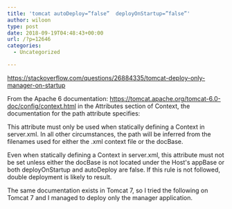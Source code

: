 ```yaml
---
title: 'tomcat autoDeploy=”false”  deployOnStartup=”false”'
author: wiloon
type: post
date: 2018-09-19T04:48:43+00:00
url: /?p=12646
categories:
  - Uncategorized

---
```

https://stackoverflow.com/questions/26884335/tomcat-deploy-only-manager-on-startup

From the Apache 6 documentation: https://tomcat.apache.org/tomcat-6.0-doc/config/context.html in the Attributes section of Context, the documentation for the path attribute specifies:

This attribute must only be used when statically defining a Context in server.xml. In all other circumstances, the path will be inferred from the filenames used for either the .xml context file or the docBase.

Even when statically defining a Context in server.xml, this attribute must not be set unless either the docBase is not located under the Host's appBase or both deployOnStartup and autoDeploy are false. If this rule is not followed, double deployment is likely to result.

The same documentation exists in Tomcat 7, so I tried the following on Tomcat 7 and I managed to deploy only the manager application.

<Host appBase="webapps" autoDeploy="false" deployOnStartup="false" name="localhost" unpackWARs="true">
          
<Context docBase="manager" path="/manager" antiResourceLocking="false" privileged="true" />
  
</Host>